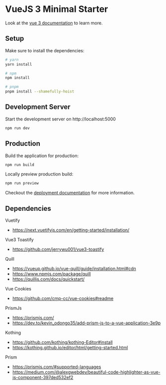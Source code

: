 # VueJS 3 Minimal Starter

Look at the [vue 3 documentation](https://vuejs.org/) to learn more.

## Setup

Make sure to install the dependencies:

```bash
# yarn
yarn install

# npm
npm install

# pnpm
pnpm install --shamefully-hoist
```

## Development Server

Start the development server on http://localhost:5000

```bash
npm run dev
```

## Production

Build the application for production:

```bash
npm run build
```

Locally preview production build:

```bash
npm run preview
```

Checkout the [deployment documentation](https://v3.nuxtjs.org/guide/deploy/presets) for more information.

## Dependencies

Vuetify

-   https://next.vuetifyjs.com/en/getting-started/installation/

Vue3 Toastify

-   https://github.com/jerrywu001/vue3-toastify

Quill

-   https://vueup.github.io/vue-quill/guide/installation.html#cdn
-   https://www.npmjs.com/package/quill
-   https://quilljs.com/docs/quickstart/

Vue Cookies

-   https://github.com/cmp-cc/vue-cookies#readme

PrismJs

-   https://prismjs.com/
-   https://dev.to/kevin_odongo35/add-prism-js-to-a-vue-application-3e9p

Kothing

-   https://github.com/kothing/kothing-Editor#install
-   https://kothing.github.io/editor/html/getting-started.html

Prism

-   https://prismjs.com/#supported-languages
-   https://medium.com/@alexgwebdev/beautiful-code-highlighter-as-vue-js-component-397ded532ef2
